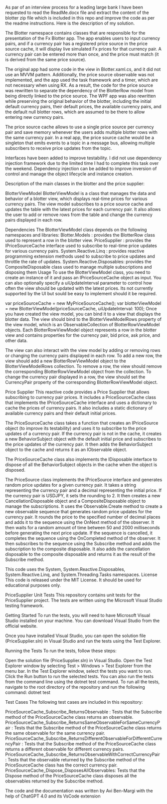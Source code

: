 As par of an interview process for a leading large bank I have been requested to read the ReadMe.docx file and extract the content of the blotter zip file
which is included in this repo and improve the code as per the readme instructions. 
Here is the description of my solution. 

The Blotter namespace contains classes that are responsible for the presentation of the Fx Blotter app. The app enables users to input currency pairs, and if a currency pair has a registered price source in the price source cache, it will display live simulated Fx prices for that currency pair. A currency pair can be entered more than once, and the price must match (it is derived from the same price source).

The original app had some code in the view in Blotter.xaml.cs, and it did not use an MVVM pattern. Additionally, the price source observable was not implemented, and the app used the task framework and a timer, which are not necessary when using RX. As a result, the code for the price source was rewritten to separate the dependency of the BlotterRow model from being directly linked to the price source. The WPF app was also rewritten while preserving the original behavior of the blotter, including the initial default currency pairs, their default prices, the available currency pairs, and the default null blotter rows, which are assumed to be there to allow entering new currency pairs.

The price source cache allows to use a single price source per currency pair and save memory whenever the users adds multiple blotter rows with the same currency pair.
In a real app, the price source cache would be a singleton that emits events to a topic in a message bus, allowing multiple subscribers to receive price updates from the topic.

Interfaces have been added to improve testability. 
I did not use dependency injection framework due to the limited time I had to complete this task over the weekend. 
Dependency injection can be added to improve inversion of control and manage the object lifecycle and instance creation. 

Description of the main classes in the blotter and the price supplier: 

BlotterViewModel
BlotterViewModel is a class that manages the data and behavior of a blotter view, which displays real-time prices for various currency pairs. The view model subscribes to a price source cache and updates the table with the latest prices for each currency pair. It also allows the user to add or remove rows from the table and change the currency pairs displayed in each row.

Dependencies
The  BlotterViewModel class depends on the following namespaces and libraries:
Blotter.Models : provides the BlotterRow  class used to represent a row in the blotter view.
PriceSupplier : provides the IPriceSourceCache  interface used to subscribe to real-time price updates for various currency pairs.
System.Reactive.Linq : provides reactive programming extension methods used to subscribe to price updates and throttle the rate of updates.
System.Reactive.Disposables: provides the CompositeDisposable class used to manage multiple subscriptions and disposing them
Usage To use the BlotterViewModel class, you need to create an instance of it and pass an 
IPriceSourceCache  object as input. You can also optionally specify a uiUpdateInterval parameter to control how often the view should be updated with the latest prices. Its not currently supported by the UI but sould be easy to implement should it be required.

var priceSourceCache = new MyPriceSourceCache();
var blotterViewModel = new BlotterViewModel(priceSourceCache, uiUpdateInterval: 100);
Once you have created the view model, you can bind it to a view that displays the blotter data. The view should bind to the 
BlotterViewModelRows property of the view model, which is an ObservableCollection  of BlotterRowViewModel objects. Each 
BlotterRowViewModel object represents a row in the blotter view and contains properties for the currency pair, bid price, ask price, and other data.

 <Grid>
        <DataGrid x:Name="Grid" AutoGenerateColumns="False" ItemsSource="{Binding BlotterViewModelRows}">
            <DataGrid.Columns>
                <DataGridTextColumn Header="Currency Pair" Binding="{Binding CurrencyPair}" IsReadOnly="False"/>
                <DataGridTextColumn Header="Price" Binding="{Binding Price, Mode=OneWay}"  ElementStyle="{StaticResource CollapsedIfZero}"/>
            </DataGrid.Columns>
        </DataGrid>
    </Grid>

The view can also interact with the view model by adding or removing rows or changing the currency pairs displayed in each row. To add a new row, the view should add a new BlotterRowViewModel  object to the BlotterViewModelRows collection. To remove a row, the view should remove the corresponding BlotterRowViewModel  object from the collection. To change the currency pair displayed in a row, the view should set the 
CurrencyPair property of the corresponding BlotterRowViewModel object.

Price Supplier
This reactive code provides a Price Supplier that allows subscribing to currency pair prices. It includes a PriceSourceCache class that implements the IPriceSourceCache interface and uses a dictionary to cache the prices of currency pairs. It also includes a static dictionary of available currency pairs and their default initial prices.

The PriceSourceCache class takes a function that creates an IPriceSource object (to improve its testability) and uses it to subscribe to the price updates of a currency pair. If the currency pair is not in the cache, it creates a new BehaviorSubject object with the default initial price and subscribes to the price updates of the currency pair. It then adds the BehaviorSubject object to the cache and returns it as an IObservable object.

The PriceSourceCache class also implements the IDisposable interface to dispose of all the BehaviorSubject objects in the cache when the object is disposed.

The PriceSource class implements the IPriceSource interface and generates random price updates for a given currency pair. It takes a string representing the currency pair and a decimal representing the initial price. If the currency pair is USDJPY, it sets the rounding to 2. It then creates a new CancellationDisposable object and a CompositeDisposable object to manage the subscriptions. It uses the Observable.Create method to create a new observable sequence that generates random price updates for the currency pair. It rounds the price to the specified number of decimal places and adds it to the sequence using the OnNext method of the observer. It then waits for a random amount of time between 50 and 2000 milliseconds before generating the next price update. If the sequence is cancelled, it completes the sequence using the OnCompleted method of the observer. It then subscribes to the sequence using the Subscribe method and adds the subscription to the composite disposable. It also adds the cancellation disposable to the composite disposable and returns it as the result of the Subscribe method.

This code uses the System, System.Reactive.Disposables, System.Reactive.Linq, and System.Threading.Tasks namespaces.
License
This code is released under the MIT License. It should be used for educational purposes only. 

PriceSupplier Unit Tests
This repository contains unit tests for the 
PriceSupplier
 project. The tests are written using the Microsoft Visual Studio testing framework.

Getting Started
To run the tests, you will need to have Microsoft Visual Studio installed on your machine. You can download Visual Studio from the official website.

Once you have installed Visual Studio, you can open the solution file (PriceSupplier.sln) in Visual Studio and run the tests using the Test Explorer.

Running the Tests
To run the tests, follow these steps:

Open the solution file (PriceSupplier.sln) in Visual Studio.
Open the Test Explorer window by selecting Test > Windows > Test Explorer from the menu bar.
In the Test Explorer window, select the tests you want to run.
Click the Run button to run the selected tests.
You can also run the tests from the command line using the dotnet test command. To run all the tests, navigate to the root directory of the repository and run the following command:
dotnet test

Test Cases
The following test cases are included in this repository:

PriceSourceCache_Subscribe_ReturnsObservable : Tests that the Subscribe  method of the PriceSourceCache class returns an observable.
PriceSourceCache_Subscribe_ReturnsSameObservableForSameCurrencyPair : Tests that the Subscribe  method of the PriceSourceCache  class returns the same observable for the same currency pair.
PriceSourceCache_Subscribe_ReturnsDifferentObservableForDifferentCurrencyPair : Tests that the Subscribe  method of the PriceSourceCache  class returns a different observable for different currency pairs.
PriceSourceCache_Subscribe_ReturnsObservableWithCorrectCurrencyPair : Tests that the observable returned by the  Subscribe method of the PriceSourceCache  class has the correct currency pair.
PriceSourceCache_Dispose_DisposesAllObservables: Tests that the Dispose  method of the PriceSourceCache  class disposes all the observables returned by the Subscribe method.

The code and the documentation was written by Avi Ben-Margi with the help of ChatGPT 4.0 and its VsCode extension
